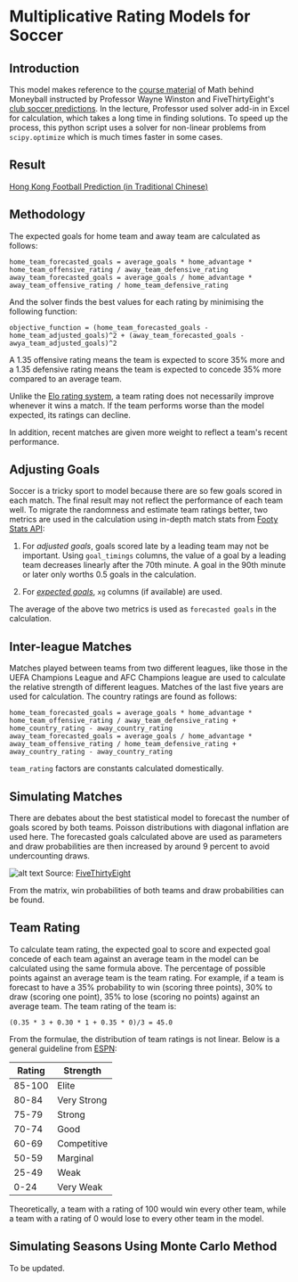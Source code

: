 # Multiplicative Rating Models for Soccer

## Introduction
This model makes reference to the [course material](https://www.coursera.org/learn/mathematics-sport/lecture/nR8wd/8-4-multiplicative-rating-models-for-soccer) of Math behind Moneyball instructed by Professor Wayne Winston and FiveThirtyEight's [club soccer predictions](https://projects.fivethirtyeight.com/soccer-predictions). In the lecture, Professor used solver add-in in Excel for calculation, which takes a long time in finding solutions. To speed up the process, this python script uses a solver for non-linear problems from `scipy.optimize` which is much times faster in some cases.

## Result
[Hong Kong Football Prediction (in Traditional Chinese)](https://docs.google.com/spreadsheets/d/1KZoV2Zyi8pnzVi5pNCcixdcNon-56jZEpZgalRXsOAs/edit?usp=sharing)

## Methodology
The expected goals for home team and away team are calculated as follows:
```
home_team_forecasted_goals = average_goals * home_advantage * home_team_offensive_rating / away_team_defensive_rating
away_team_forecasted_goals = average_goals / home_advantage * away_team_offensive_rating / home_team_defensive_rating
```
And the solver finds the best values for each rating by minimising the following function:
```
objective_function = (home_team_forecasted_goals - home_team_adjusted_goals)^2 + (away_team_forecasted_goals - awya_team_adjusted_goals)^2
```
A 1.35 offensive rating means the team is expected to score 35% more and a 1.35 defensive rating means the team is expected to concede 35% more compared to an average team.

Unlike the 
[Elo rating system](https://en.wikipedia.org/wiki/Elo_rating_system), a team rating does not necessarily improve whenever it wins a match. If the team performs worse than the model expected, its ratings can decline.

In addition, recent matches are given more weight to reflect a team's recent performance.

## Adjusting Goals
Soccer is a tricky sport to model because there are so few goals scored in each match. The final result may not reflect the performance of each team well. To migrate the randomness and estimate team ratings better, two metrics are used in the calculation using in-depth match stats from [Footy Stats API](https://docs.footystats.org/):

1. For *adjusted goals*, goals scored late by a leading team may not be important. Using `goal_timings` columns, the value of a goal by a leading team decreases linearly after the 70th minute. A goal in the 90th minute or later only worths 0.5 goals in the calculation.

2. For [*expected goals*](https://youtu.be/w7zPZsLGK18), `xg` columns (if available) are used.

The average of the above two metrics is used as `forecasted goals` in the calculation.

## Inter-league Matches
Matches played between teams from two different leagues, like those in the UEFA Champions League and AFC Champions league are used to calculate the relative strength of different leagues. Matches of the last five years are used for calculation. The country ratings are found as follows:
```
home_team_forecasted_goals = average_goals * home_advantage * home_team_offensive_rating / away_team_defensive_rating + home_country_rating - away_country_rating
away_team_forecasted_goals = average_goals / home_advantage * away_team_offensive_rating / home_team_defensive_rating + away_country_rating - away_country_rating
```
`team_rating` factors are constants calculated domestically.

## Simulating Matches
There are debates about the best statistical model to forecast the number of goals scored by both teams. Poisson distributions with diagonal inflation are used here. The forecasted goals calculated above are used as parameters and draw probabilities are then increased by around 9 percent to avoid undercounting draws.

![alt text](https://fivethirtyeight.com/wp-content/uploads/2018/08/boice-CLUBSOCCER-02.png?w=1150)
Source: [FiveThirtyEight](https://projects.fivethirtyeight.com/soccer-predictions)

From the matrix, win probabilities of both teams and draw probabilities can be found.

## Team Rating
To calculate team rating, the expected goal to score and expected goal concede of each team against an average team in the model can be calculated using the same formula above. The percentage of possible points against an average team is the team rating. For example, if a team is forecast to have a 35% probability to win (scoring three points), 30% to draw (scoring one point), 35% to lose (scoring no points) against an average team. The team rating of the team is:
```
(0.35 * 3 + 0.30 * 1 + 0.35 * 0)/3 = 45.0
```
From the formulae, the distribution of team ratings is not linear. Below is a general guideline from [ESPN](https://www.espn.com/world-cup/story/_/id/4447078/ce/us/guide-espn-spi-ratings):

Rating | Strength
--- | ---
85-100 | Elite
80-84 | Very Strong
75-79 | Strong
70-74| Good
60-69| Competitive
50-59| Marginal
25-49| Weak
0-24| Very Weak

Theoretically, a team with a rating of 100 would win every other team, while a team with a rating of 0 would lose to every other team in the model.

## Simulating Seasons Using Monte Carlo Method
To be updated.
